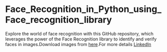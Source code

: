 # Face_Recognition_in_Python_using_Face_recognition_library
Explore the world of face recognition with this GitHub repository, which leverages the power of the Face Recognition library to identify and verify faces in images.Download images from [here](https://drive.google.com/drive/folders/18USQJmGCtfK7UzKgomHBZpZOnXTEBkZR).For more details  [LinkedIn](https://pk.linkedin.com/in/hamas-ali-raja-2a5822277)
